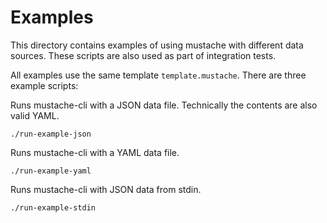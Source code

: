 Examples
========

This directory contains examples of using mustache with different data sources.
These scripts are also used as part of integration tests.

All examples use the same template `template.mustache`. There are three example scripts:

Runs mustache-cli with a JSON data file. Technically the contents are also valid YAML.

    ./run-example-json

Runs mustache-cli with a YAML data file.

    ./run-example-yaml

Runs mustache-cli with JSON data from stdin.

    ./run-example-stdin
